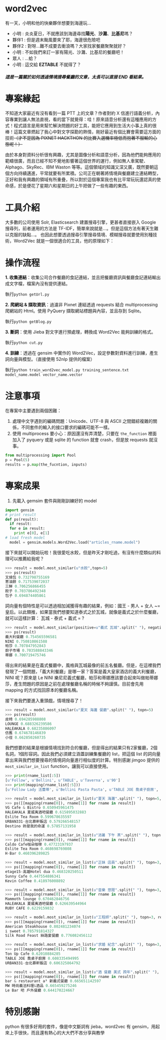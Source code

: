# word2vec
有一天，小明和他的快樂夥伴想要到海邊玩...
- 小明 : 炎炎夏日，不就應該到海邊尋找**陽光**、**沙灘**、**比基尼**嗎？
- 夥伴1 : 但是週末颱風要來了耶，海邊很危險吧
- 夥伴2 : 對呀...難不成要去衝浪嗎？大家找家餐廳聚聚就好？
- 小明 : 不如我們來訂一家有陽光、沙灘、比基尼的餐廳吧！
- 眾人 : ...蛤？
- 小明 : 這交給 **EZTABLE** 不就得了？

##### 這是一篇關於如何透過情境搜尋餐廳的文章，太長可以直接 END 看結果。

# 專案緣起
不知道大家最近有沒有看到一篇 PTT 上的文章？作者對約 X 信進行語義分析，內容專業到讓人無法直視，看的當下就覺得：哇！原來語意分析還有這種應用的方式！程式語言是用來幫忙解決問題的好工具，能把它應用到生活大小事上真的很棒！這篇文章燃起了我心中對文字探勘的熱情，剛好最近有個比賽會需要這方面的技術~~（才不是因為 PIXNET HACKTHON 的比賽入選機率極低而抱著不服輸的心態呢！）~~

由於本身對資料分析很有興趣，尤其是圖像分析和語意分析，因為他們能夠應用的範疇很廣，而且已經不知不覺地影響著這個世界的運行，例如無人車駕駛、Alphago、SkyRec、IBM Waston 等等。這個領域的知識又深又廣，既然要朝這個方向持續邁進，平常就要有所累積。公司正在朝著將情境與餐廳建立連結轉型，正好和我有興趣的領域有所重疊，所以對於這個專案我也有比平常玩玩還認真的使命感，於是便花了星期六和星期日的上午把做了一些有趣的東西。

# 工具介紹
大多數的公司使用 Solr, Elasticsearch 建置搜尋引擎，更甚者直接嵌入 Google 搜尋列，前者運用的方法是 TF-IDF，簡單來說就是...。但是這個方法有著天生難以克服的缺點...。
也因此想要透過搜尋引擎搜尋情境、模糊搜尋就要使用別種技術，Word2Vec 就是一個很適合的工具，他的原理如下：

# 操作流程
**1. 收集連結**：收集公司合作餐廳的食記連結，並且把餐廳資訊與餐廳食記連結輸出成文字檔，檔案內沒有提供連結。

執行`python getUrl.py`

**2. 爬網站 & 擷取資訊**：過濾非 Pixnet 連結透過 requests 結合 multiprocessing 爬網站的 Html。使用 PyQuery 擷取網站標題與內容，並且存到 Sqlite。

執行`python getBlog.py`

**3. 斷詞**：使用 Jieba 對文字進行預處理，轉換成 Word2Vec 能夠訓練的格式。

執行`python cut.py`

**4. 訓練**：透過在 gensim 中實作的 Word2Vec，設定參數對資料進行訓練，產生詞向量與模型。（直接使用 52nlp 提供的檔案）

執行`python train_word2vec_model.py training_sentence.txt model_name.model vector_name.vector`

# 注意事項
在專案中主要遇到兩個困難：
1. 處理中文字遇到的編碼問題：Unicode、UTF-8 與 ASCII 之間錯綜複雜的關係，不同套件的輸入的接口要求的編碼可能不一樣。
2. 使用 multiprocess 要小心：原因還沒有弄清楚，只要在 `the_function` 裡面加入了 pyquery 或是 sqlite 的 function 就會 crash，但是放 requests 就沒事。

```python
from multiprocessing import Pool
p = Pool(5)
results = p.map(the_fucntion, inputs)
```
# 專案成果

1. 先載入 gemsim 套件與剛剛訓練好的 model
```python
import gensim
# print result
def ps(result):
  if result:
  for e in result:
    print e[0], e[1]
# load fresh model
  model = gensim.models.Word2Vec.load("articles_rname.model")
```
接下來就可以開始玩啦！我很愛吃水餃，但是昨天才剛吃過，有沒有什麼類似的料理可以推薦給我呢？
```python
>>> result = model.most_similar(u"水餃",topn=5)
>>> ps(result)
叉燒包 0.732798755169
蔥油餅 0.717539072037
三鮮 0.706256866455
餃子 0.703786492348
包子 0.694874405861
```
詞向量有個特性是可以透過相加減獲得有趣的結果，例如：國王 - 男人 + 女人 ~= 皇后。以此類推，如果當我們想要知道泰式之於瓦城，就像是義式之於什麼餐廳，就可以這樣計算：  瓦城 - 泰式 + 義式 =  ?
```python
>>> result = model.most_similar(positive=u"義式 瓦城".split(" "), negative=[u"泰式"],topn=5)
>>> ps(result)
義大利餐廳 0.754565596581
NINI 0.750810861588
帕莎 0.707847952843
廚子市場 0.703588843346
蒂娜 0.700719475746
```
得出來的結果是在義式餐廳中，風格與瓦城最像的前五名餐廳。但是，在這裡我們發現了一個問題，「義大利餐廳」是哪一家？答案是義大皇家酒店的義大利餐廳，NINI 呢？原來是 Le NINI 樂尼尼義式餐廳，帕莎和蒂娜應該要合起來叫做帕蒂娜莎，產生問題的原因是之前在處理餐廳名稱的時候不夠謹慎。目前會先用 mapping 的方式找回原本的餐廳名稱。

接下來我們要進入重頭戲，情境搜尋了！
```python
>>> result = model.most_similar(u"夏天 海灘 餐廳".split(" "), topn=5)
>>> ps(result)
皮椅 0.694285988808
LOUNGE 0.688326239586
HALEAKALA 0.68235886097
仿舊 0.674678146839
小徑 0.662850260735
```
我們想要的結果是根據情境找到符合的餐廳，但是得出的結果只有2家餐廳，2個名詞，1個形容詞。因此我們必須建立涵蓋訓練集餐廳的 list，把這個 list 的詞向量拿出來與我們想要搜尋的情境詞向量進行相似度的計算。特別感謝 jimgoo 提供的 `most_similar_in_list` function，讓我可以直接使用。
```python
>>> print(rname_list[:5])
[u'Follow', u'Bellini', u'TABLE', u'Taverna', u'90']
>>> print(mapping(rname_list[:5]))
[u'Follow Lady 法蕾蒂', u'Bellini Pasta Pasta', u'TABLE JOE 喬桌子廚房', u'Taverna De  Medici 梅帝騎小酒館', u'90 a la sante 酒食歐風朝']

>>> result = model.most_similar_in_list(u"夏天 海灘".split(" "), topn=5, restrict_vocab=rname_list)
>>> ps([[mapping(rname[0]), rname[1]] for rname in result])
VG Cafe & Bistro 0.650945961475
HALEAKALA 夏威夷酒吧餐廳 0.615895032883
Eslite Tea Room 0.599678635597
URBAN331-台北慕軒飯店 0.579266548157
Destino 妳是我的命運 0.57857131958

>>> result = model.most_similar_in_list(u"消暑 下午 茶".split(" "), topn=3, restrict_vocab=rname_list)
>>> ps([[mapping(rname[0]), rname[1]] for rname in result])
Caldo Cafe咖朵咖啡 0.47723197937
Eslite Tea Room 0.468698769808
H-Bar 0.460396289825

>>> result = model.most_similar_in_list(u"正妹 店員".split(" "), topn=3, restrict_vocab=rname_list)
>>> ps([[mapping(rname[0]), rname[1]] for rname in result])
etage15-高雄Hotel dua 0.468320250511
Sunny Cafe 0.447554886341
Kevin Coffee 0.418976008892

>>> result = model.most_similar_in_list(u"音樂 悠閒".split(" "), topn=3, restrict_vocab=rname_list)
>>> ps([[mapping(rname[0]), rname[1]] for rname in result])
Mammoth lounge 0.670462846756
HALEAKALA 夏威夷酒吧餐廳 0.626639544964
RUBY CAFE 0.6229159832

>>> result = model.most_similar_in_list(u"工程師".split(" "), topn=3, restrict_vocab=rname_list)
>>> ps([[mapping(rname[0]), rname[1]] for rname in result])
American Steakhouse 0.802481234074
i sweet 0.785791814327
Silk Road Feast 絲路宴餐廳 0.776082456112

>>> result = model.most_similar_in_list(u"求婚 紀念".split(" "), topn=3, restrict_vocab=rname_list)
>>> ps([[mapping(rname[0]), rname[1]] for rname in result])
Ton Up Cafe 0.62010884285
TABLE JOE 喬桌子廚房 0.608335494995
URBAN331-台北慕軒飯店 0.606325864792

>>> result = model.most_similar_in_list(u"酒 餐廳 美式 跨年".split(" "), topn=3, restrict_vocab=rname_list)
>>> ps([[mapping(rname[0]), rname[1]] for rname in result])
bar & restaurant a³ 新義式餐廳 0.665651142597
MW 時尚義法料理&酒品 0.665459275246
Le Bar 吧 戶外餐廳 0.644170224667
```


# 特別感謝
python 有很多好用的套件，像是中文斷詞有 jieba，word2vec 有 gensim，用起來上手很快，而且還有熱心的大大們不吝分享與教學
